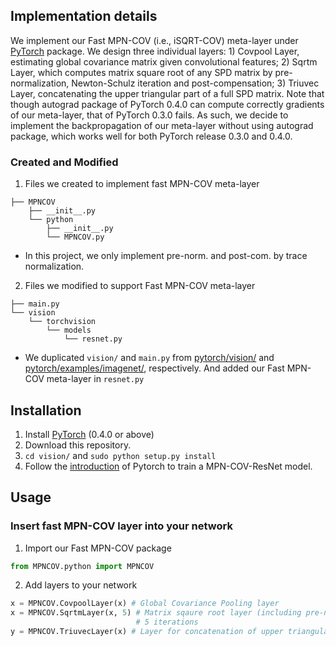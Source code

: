 ## Implementation details
We implement our Fast MPN-COV (i.e., iSQRT-COV) meta-layer under [PyTorch](https://pytorch.org/) package. We design three individual layers: 1) Covpool Layer, estimating global covariance matrix given convolutional features; 2) Sqrtm Layer, which computes matrix square root of any SPD matrix by pre-normalization, Newton-Schulz iteration and post-compensation; 3) Triuvec Layer, concatenating the upper triangular part of a full SPD matrix. Note that though autograd package of PyTorch 0.4.0 can compute correctly gradients of our meta-layer, that of PyTorch 0.3.0 fails. As such, we decide to implement the backpropagation of our meta-layer without using autograd package, which works well for both PyTorch release 0.3.0 and 0.4.0.

### Created and Modified

1. Files we created to implement fast MPN-COV meta-layer
```
├── MPNCOV
    ├── __init__.py
    └── python
        ├── __init__.py
        └── MPNCOV.py
```
 - In this project, we only implement pre-norm. and post-com. by trace normalization.
2. Files we modified to support Fast MPN-COV meta-layer
```
├── main.py
└── vision
    └── torchvision
        └── models
            └── resnet.py
```
 - We duplicated `vision/` and `main.py` from [pytorch/vision/](https://github.com/pytorch/vision) and [pytorch/examples/imagenet/](https://github.com/pytorch/examples/tree/master/imagenet), respectively. And added our Fast MPN-COV meta-layer in `resnet.py`

## Installation

1. Install [PyTorch](https://github.com/pytorch/pytorch) (0.4.0 or above)
2. Download this repository.
3. `cd vision/` and `sudo python setup.py install`
3. Follow the [introduction](https://github.com/pytorch/examples/tree/master/imagenet) of Pytorch to train a MPN-COV-ResNet model.

## Usage
### Insert fast MPN-COV layer into your network
1. Import our Fast MPN-COV package

```python
from MPNCOV.python import MPNCOV
```
2. Add layers to your network

```python
x = MPNCOV.CovpoolLayer(x) # Global Covariance Pooling layer
x = MPNCOV.SqrtmLayer(x, 5) # Matrix sqaure root layer (including pre-norm., Newton-Schulz iter. and post-com.)
                            # 5 iterations
y = MPNCOV.TriuvecLayer(x) # Layer for concatenation of upper triangular entries
```
